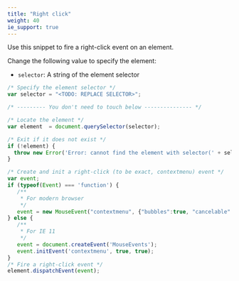 ```yaml
---
title: "Right click"
weight: 40
ie_support: true
---
```


Use this snippet to fire a right-click event on an element.

Change the following value to specify the element:

- `selector`: A string of the element selector

```js
/* Specify the element selector */
var selector = "<TODO: REPLACE SELECTOR>";

/* --------- You don't need to touch below --------------- */

/* Locate the element */
var element  = document.querySelector(selector);

/* Exit if it does not exist */
if (!element) {
  throw new Error('Error: cannot find the element with selector(' + selector + ').');
}

/* Create and init a right-click (to be exact, contextmenu) event */
var event;
if (typeof(Event) === 'function') {
   /**
    * For modern browser
    */
   event = new MouseEvent("contextmenu", {"bubbles":true, "cancelable":true});
} else {
   /** 
    * For IE 11
    */
   event = document.createEvent('MouseEvents');
   event.initEvent('contextmenu', true, true);
}
/* Fire a right-click event */
element.dispatchEvent(event);  
```
